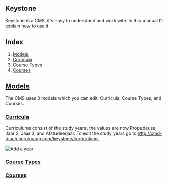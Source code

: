 ## Keystone
Keystone is a CMS, it's easy to understand and work with. In this manual I'll explain how to use it.

## Index
1. [Models](#models)
2. [Curricula](#curricula)
3. [Course Types](#course-types)
4. [Courses](#courses)

## [Models](#models)
The CMS uses 3 models which you can edit; Curricula, Course Types, and Courses.

### [Curricula](#curricula)
Curriculums consist of the study years, the values are now Propedeuse, Jaar 2, Jaar 3, and Afstudeerjaar. To edit the study years go to http://cmd-touch.herokuapp.com/keystone/curriculums.

![Add a year](/screenshots/addyear.gif)



### [Course Types](#course-types)

### [Courses](#courses)
